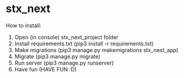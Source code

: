 # stx_next

How to install:

1. Open (in console) stx_next_project folder
2. Install requirements.txt (pip3 install -r requirements.txt)
3. Make migrations (pip3 manage.py makemigrations stx_next_app)
4. Migrate (pip3 manage.py migrate)
5. Run server (pip3 manage.py runserver)
6. Have fun (HAVE FUN :D)
